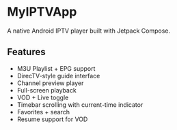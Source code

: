 
# MyIPTVApp

A native Android IPTV player built with Jetpack Compose.

## Features

- M3U Playlist + EPG support
- DirecTV-style guide interface
- Channel preview player
- Full-screen playback
- VOD + Live toggle
- Timebar scrolling with current-time indicator
- Favorites + search
- Resume support for VOD
